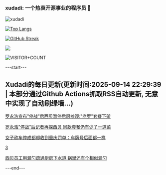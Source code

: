 ### xudadi: 一个热衷开源事业的程序员 👋

![xudadi](https://github-readme-stats-git-masterorgs-github-readme-stats-team.vercel.app/api?username=xudadi)

[![Top Langs](https://github-readme-stats.vercel.app/api/top-langs/?username=xudadi)](https://github.com/anuraghazra/github-readme-stats)

[![GitHub Streak](https://streak-stats.demolab.com?user=xudadi&locale=zh_Hans)](https://git.io/streak-stats)

![](https://raw.githubusercontent.com/xudadi/xudadi/main/assets/github-contribution-grid-snake.svg)

![VISITOR+COUNT](https://komarev.com/ghpvc/?username=xudadi&label=VISITOR+COUNT)


---start---

## Xudadi的每日更新(更新时间:2025-09-14 22:29:39 | 本部分通过Github Actions抓取RSS自动更新, 无意中实现了自动刷绿墙...)

[罗永浩宣布"停战"后西贝暂停后厨参观:"老罗"套餐下架](https://m.163.com/news/article/K9EBFM15053469LG.html)

[罗永浩"停战"后记者再探西贝 同款套餐仍有少了一道菜](https://m.163.com/news/article/K9E048FA0550B6IS.html)

[女子称车停成都却收到重庆罚单：车牌号后面都一样](https://m.163.com/news/article/K9DTE4II053469LG.html)

[3](https://m.163.com/touch/news/sub/domestic)

[西贝员工用漏勺疏通厨房下水道 锅里还有个相似漏勺](https://m.163.com/news/article/K9DSB4HT053469LG.html)

---end---
